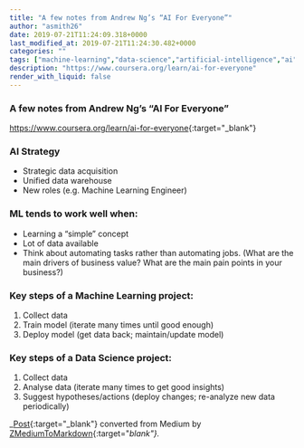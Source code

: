 ```yaml
---
title: "A few notes from Andrew Ng’s “AI For Everyone”"
author: "asmith26"
date: 2019-07-21T11:24:09.318+0000
last_modified_at: 2019-07-21T11:24:30.482+0000
categories: ""
tags: ["machine-learning","data-science","artificial-intelligence","ai","strategy"]
description: "https://www.coursera.org/learn/ai-for-everyone"
render_with_liquid: false
---
```


### A few notes from Andrew Ng’s “AI For Everyone”

[https://www\.coursera\.org/learn/ai\-for\-everyone](https://www.coursera.org/learn/ai-for-everyone){:target="_blank"}
### AI Strategy
- Strategic data acquisition
- Unified data warehouse
- New roles \(e\.g\. Machine Learning Engineer\)

### ML tends to work well when:
- Learning a “simple” concept
- Lot of data available
- Think about automating tasks rather than automating jobs\. \(What are the main drivers of business value? What are the main pain points in your business?\)

### Key steps of a Machine Learning project:
1. Collect data
2. Train model \(iterate many times until good enough\)
3. Deploy model \(get data back; maintain/update model\)

### Key steps of a Data Science project:
1. Collect data
2. Analyse data \(iterate many times to get good insights\)
3. Suggest hypotheses/actions \(deploy changes; re\-analyze new data periodically\)



_[Post](https://medium.com/@asmith9992/a-few-notes-from-andrew-ngs-ai-for-everyone-8909af941636){:target="_blank"} converted from Medium by [ZMediumToMarkdown](https://github.com/ZhgChgLi/ZMediumToMarkdown){:target="_blank"}._

